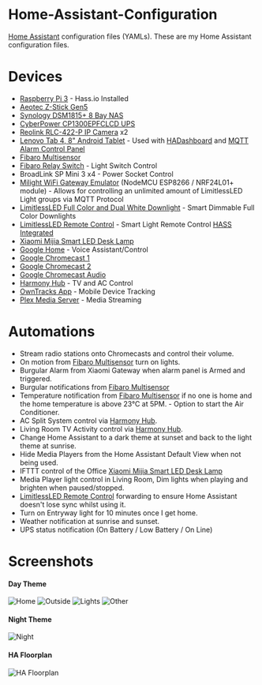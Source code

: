 # Home-Assistant-Configuration
[Home Assistant](https://home-assistant.io/) configuration files (YAMLs). These are my Home Assistant configuration files.

# Devices
* [Raspberry Pi 3](http://amzn.to/2nMYhkX) - Hass.io Installed
* [Aeotec Z-Stick Gen5](http://aeotec.com/z-wave-usb-stick)
* [Synology DSM1815+ 8 Bay NAS](http://amzn.to/2ooPHdn)
* [CyberPower CP1300EPFCLCD UPS](https://www.cyberpower.com/vn/en/product/sku/CP1300EPFCLCD)
* [Reolink RLC-422-P IP Camera](http://amzn.to/2n0rHgs) x2
* [Lenovo Tab 4, 8" Android Tablet](http://amzn.to/2vTO7V8) - Used with [HADashboard](https://play.google.com/store/apps/details?id=de.ozerov.fully) and [MQTT Alarm Control Panel](https://play.google.com/store/apps/details?id=com.thanksmister.iot.mqtt.alarmpanel)
* [Fibaro Multisensor](https://www.fibaro.com/en/products/motion-sensor)
* [Fibaro Relay Switch](https://www.fibaro.com/en/products/switches-2) - Light Switch Control
* BroadLink SP Mini 3 x4 - Power Socket Control
* [Milight WiFi Gateway Emulator](https://github.com/sidoh/esp8266_milight_hub) (NodeMCU ESP8266 / NRF24L01+ module) - Allows for controlling an unlimited amount of LimitlessLED Light groups via MQTT Protocol
* [LimitlessLED Full Color and Dual White Downlight](http://www.limitlessled.com/shop/mr16-rgbw-ww-cw-color-and-white-led) - Smart Dimmable Full Color Downlights
* [LimitlessLED Remote Control](http://www.limitlessled.com/shop/remote-control-for-rgb-ww-cw-color-led-lightbulbs) - Smart Light Remote Control [HASS Integrated](https://github.com/sidoh/esp8266_milight_hub/wiki/Using-Milight-Remote-with-HomeAssistant)
* [Xiaomi Mijia Smart LED Desk Lamp](http://www.gearbest.com/table-lamps/pp_363779.html)
* [Google Home](https://madeby.google.com/home) - Voice Assistant/Control
* [Google Chromecast 1](https://www.google.com.au/chromecast/tv/chromecast)
* [Google Chromecast 2](https://www.google.com.au/chromecast/tv/chromecast)
* [Google Chromecast Audio](https://www.google.com.au/intl/en_au/chromecast/audio)
* [Harmony Hub](http://amzn.to/2n0jhG3) - TV and AC Control
* [OwnTracks App](http://owntracks.org) - Mobile Device Tracking
* [Plex Media Server](https://plex.tv) - Media Streaming

# Automations
* Stream radio stations onto Chromecasts and control their volume.
* On motion from [Fibaro Multisensor](https://www.fibaro.com/en/products/motion-sensor) turn on lights.
* Burgular Alarm from Xiaomi Gateway when alarm panel is Armed and triggered.
* Burgular notifications from [Fibaro Multisensor](https://www.fibaro.com/en/products/motion-sensor)
* Temperature notification from [Fibaro Multisensor](https://www.fibaro.com/en/products/motion-sensor) if no one is home and the home temperature is above 23°C at 5PM. - Option to start the Air Conditioner.
* AC Split System control via [Harmony Hub](http://amzn.to/2n0jhG3).
* Living Room TV Activity control via [Harmony Hub](http://amzn.to/2n0jhG3).
* Change Home Assistant to a dark theme at sunset and back to the light theme at sunrise.
* Hide Media Players from the Home Assistant Default View when not being used.
* IFTTT control of the Office [Xiaomi Mijia Smart LED Desk Lamp](http://www.gearbest.com/table-lamps/pp_363779.html)
* Media Player light control in Living Room, Dim lights when playing and brighten when paused/stopped.
* [LimitlessLED Remote Control](http://www.limitlessled.com/shop/remote-control-for-rgb-ww-cw-color-led-lightbulbs) forwarding to ensure Home Assistant doesn't lose sync whilst using it.
* Turn on Entryway light for 10 minutes once I get home.
* Weather notification at sunrise and sunset.
* UPS status notification (On Battery / Low Battery / On Line)

# Screenshots
#### Day Theme
![Home](https://raw.githubusercontent.com/stanvx/Home-Assistant-Configuration/master/screenshots/HA1.PNG)
![Outside](https://raw.githubusercontent.com/stanvx/Home-Assistant-Configuration/master/screenshots/HA2.PNG)
![Lights](https://raw.githubusercontent.com/stanvx/Home-Assistant-Configuration/master/screenshots/HA3.PNG)
![Other](https://raw.githubusercontent.com/stanvx/Home-Assistant-Configuration/master/screenshots/HA4.PNG)
#### Night Theme
![Night](https://raw.githubusercontent.com/stanvx/Home-Assistant-Configuration/master/screenshots/HANIGHT.PNG)
#### HA Floorplan
![HA Floorplan](https://raw.githubusercontent.com/stanvx/Home-Assistant-Configuration/master/screenshots/HAFLOORPLAN.PNG)
